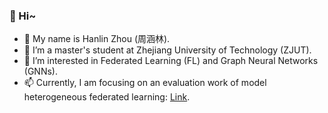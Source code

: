 ### 👋 Hi~
- 🔭 My name is Hanlin Zhou (周涵林).
- 🌱 I’m a master's student at Zhejiang University of Technology (ZJUT). 
- 👯 I’m interested in Federated Learning (FL) and Graph Neural Networks (GNNs).
- 📫 Currently, I am focusing on an evaluation work of model heterogeneous federated learning: [Link](https://github.com/zza234s/MHFL).


